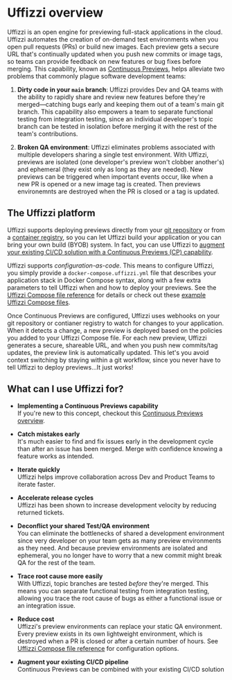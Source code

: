 # Uffizzi overview  

Uffizzi is an open engine for previewing full-stack applications in the cloud. Uffizzi automates the creation of on-demand test environments when you open pull requests (PRs) or build new images. Each preview gets a secure URL that's continually updated when you push new commits or image tags, so teams can provide feedback on new features or bug fixes before merging. This capability, known as [Continuous Previews](../continuous-previews.md), helps alleviate two problems that commonly plague software development teams:  

1. **Dirty code in your `main` branch**: Uffizzi provides Dev and QA teams with the ability to rapidly share and review new features before they're merged—catching bugs early and keeping them out of a team's main git branch. This capability also empowers a team to separate functional testing from integration testing, since an individual developer's topic branch can be tested in isolation before merging it with the rest of the team's contributions.

2. **Broken QA environment**: Uffizzi eliminates problems associated with multiple developers sharing a single test environment. With Uffizzi, previews are isolated (one developer's preview won't clobber another's) and ephemeral (they exist only as long as they are needed). New previews can be triggered when important events occur, like when a new PR is opened or a new image tag is created. Then previews environemnts are destroyed when the PR is closed or a tag is updated.

## The Uffizzi platform   

Uffizzi supports deploying previews directly from your [git repository](../guides/git-integrations.md) or from a [container registry](../guides/container-registry-integrations.md), so you can let Uffizzi build your application or you can bring your own build (BYOB) system. In fact, you can use Uffizzi to [augment your existing CI/CD solution with a Continuous Previews (CP) capability](engineeringblog/ci-cd-registry.md). 

Uffizzi supports *configuration-as-code*. This means to configure Uffizzi, you simply provide a `docker-compose.uffizzi.yml` file that describes your application stack in Docker Compose syntax, along with a few extra parameters to tell Uffizzi when and how to deploy your previews. See the [Uffizzi Compose file reference](../references/compose-spec.md) for details or check out these [example Uffizzi Compose files](../references/example-compose.md).

Once Continuous Previews are configured, Uffizzi uses webhooks on your git repository or contianer registry to watch for changes to your application. When it detects a change, a new preview is deployed based on the policies you added to your Uffizzi Compose file. For each new preview, Uffizzi generates a secure, shareable URL, and when you push new commits/tag updates, the preview link is automatically updated. This let's you avoid context switching by staying within a git workflow, since you never have to tell Uffizzi to deploy previews...It just works!

## What can I use Uffizzi for?  

- **Implementing a Continuous Previews capability**  
If you're new to this concept, checkout this [Continuous Previews overview](../guides/continuous-previews.md).  

- **Catch mistakes early**  
It's much easier to find and fix issues early in the development cycle than after an issue has been merged. Merge with confidence knowing a feature works as intended.  

- **Iterate quickly**  
Uffizzi helps improve collaboration across Dev and Product Teams to iterate faster.  

- **Accelerate release cycles**  
Uffizzi has been shown to increase development velocity by reducing returned tickets.  

- **Deconflict your shared Test/QA environment**  
You can eliminate the bottlenecks of shared a development environment since very developer on your team gets as many preview environments as they need. And because preview environments are isolated and ephemeral, you no longer have to worry that a new commit might break QA for the rest of the team. 

- **Trace root cause more easily**  
With Uffizzi, topic branches are tested *before* they're merged. This means you can separate functional testing from integration testing, allowing you trace the root cause of bugs as either a functional issue or an integration issue.  

- **Reduce cost**  
Uffizzi's preview environments can replace your static QA environment. Every preview exists in its own lightweight environment, which is destroyed when a PR is closed or after a certain number of hours. See [Uffizzi Compose file reference](references/compose-spec.md) for configuration options.

- **Augment your existing CI/CD pipeline**  
Continuous Previews can be combined with your existing CI/CD solution 
